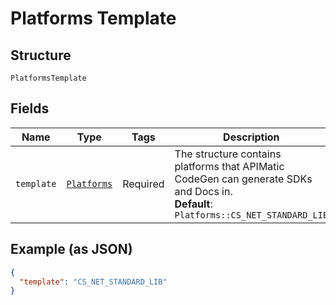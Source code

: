 
# Platforms Template

## Structure

`PlatformsTemplate`

## Fields

| Name | Type | Tags | Description |
|  --- | --- | --- | --- |
| `template` | [`Platforms`](../../doc/models/platforms.md) | Required | The structure contains platforms that APIMatic CodeGen can generate SDKs and Docs in.<br>**Default**: `Platforms::CS_NET_STANDARD_LIB` |

## Example (as JSON)

```json
{
  "template": "CS_NET_STANDARD_LIB"
}
```

